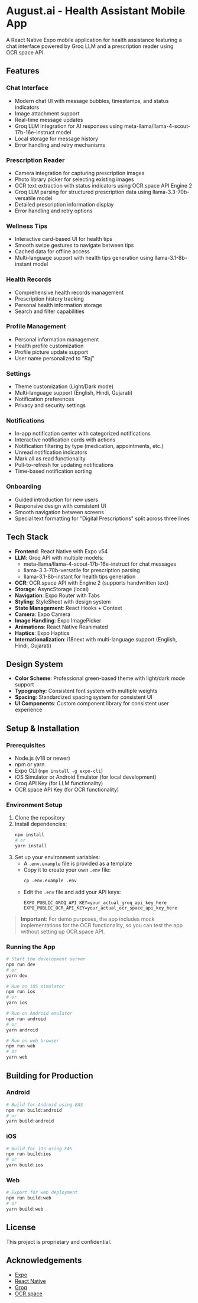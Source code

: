 # August.ai - Health Assistant Mobile App

A React Native Expo mobile application for health assistance featuring a chat interface powered by Groq LLM and a prescription reader using OCR.space API.

## Features

### Chat Interface
- Modern chat UI with message bubbles, timestamps, and status indicators
- Image attachment support
- Real-time message updates
- Groq LLM integration for AI responses using meta-llama/llama-4-scout-17b-16e-instruct model
- Local storage for message history
- Error handling and retry mechanisms

### Prescription Reader
- Camera integration for capturing prescription images
- Photo library picker for selecting existing images
- OCR text extraction with status indicators using OCR.space API Engine 2
- Groq LLM parsing for structured prescription data using llama-3.3-70b-versatile model
- Detailed prescription information display
- Error handling and retry options

### Wellness Tips
- Interactive card-based UI for health tips
- Smooth swipe gestures to navigate between tips
- Cached data for offline access
- Multi-language support with health tips generation using llama-3.1-8b-instant model

### Health Records
- Comprehensive health records management
- Prescription history tracking
- Personal health information storage
- Search and filter capabilities

### Profile Management
- Personal information management
- Health profile customization
- Profile picture update support
- User name personalized to "Raj"

### Settings
- Theme customization (Light/Dark mode)
- Multi-language support (English, Hindi, Gujarati)
- Notification preferences
- Privacy and security settings

### Notifications
- In-app notification center with categorized notifications
- Interactive notification cards with actions
- Notification filtering by type (medication, appointments, etc.)
- Unread notification indicators
- Mark all as read functionality
- Pull-to-refresh for updating notifications
- Time-based notification sorting

### Onboarding
- Guided introduction for new users
- Responsive design with consistent UI
- Smooth navigation between screens
- Special text formatting for "Digital Prescriptions" split across three lines

## Tech Stack

- **Frontend**: React Native with Expo v54
- **LLM**: Groq API with multiple models:
  - meta-llama/llama-4-scout-17b-16e-instruct for chat messages
  - llama-3.3-70b-versatile for prescription parsing
  - llama-3.1-8b-instant for health tips generation
- **OCR**: OCR.space API with Engine 2 (supports handwritten text)
- **Storage**: AsyncStorage (local)
- **Navigation**: Expo Router with Tabs
- **Styling**: StyleSheet with design system
- **State Management**: React Hooks + Context
- **Camera**: Expo Camera
- **Image Handling**: Expo ImagePicker
- **Animations**: React Native Reanimated
- **Haptics**: Expo Haptics
- **Internationalization**: i18next with multi-language support (English, Hindi, Gujarati)

## Design System

- **Color Scheme**: Professional green-based theme with light/dark mode support
- **Typography**: Consistent font system with multiple weights
- **Spacing**: Standardized spacing system for consistent UI
- **UI Components**: Custom component library for consistent user experience

## Setup & Installation

### Prerequisites

- Node.js (v18 or newer)
- npm or yarn
- Expo CLI (`npm install -g expo-cli`)
- iOS Simulator or Android Emulator (for local development)
- Groq API Key (for LLM functionality)
- OCR.space API Key (for OCR functionality)

### Environment Setup

1. Clone the repository
2. Install dependencies:
   ```bash
   npm install
   # or
   yarn install
   ```
3. Set up your environment variables:
   - A `.env.example` file is provided as a template
   - Copy it to create your own `.env` file:
     ```bash
     cp .env.example .env
     ```
   - Edit the `.env` file and add your API keys:
     ```
     EXPO_PUBLIC_GROQ_API_KEY=your_actual_groq_api_key_here
     EXPO_PUBLIC_OCR_API_KEY=your_actual_ocr_space_api_key_here
     ```

> **Important**: For demo purposes, the app includes mock implementations for the OCR functionality, so you can test the app without setting up OCR.space API.

### Running the App

```bash
# Start the development server
npm run dev
# or
yarn dev

# Run on iOS simulator
npm run ios
# or
yarn ios

# Run on Android emulator
npm run android
# or
yarn android

# Run on web browser
npm run web
# or
yarn web
```

## Building for Production

### Android

```bash
# Build for Android using EAS
npm run build:android
# or
yarn build:android
```

### iOS

```bash
# Build for iOS using EAS
npm run build:ios
# or
yarn build:ios
```

### Web

```bash
# Export for web deployment
npm run build:web
# or
yarn build:web
```

## License

This project is proprietary and confidential.

## Acknowledgements

- [Expo](https://expo.dev/)
- [React Native](https://reactnative.dev/)
- [Groq](https://groq.com/)
- [OCR.space](https://ocr.space/)